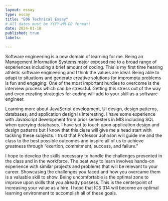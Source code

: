 ```yaml
---
layout: essay
type: essay
title: "E06 Technical Essay"
# All dates must be YYYY-MM-DD format!
date: 2024-01-18
published: true
labels:

---
```

Software engineering is a new domain of learning for me. Being an Management Information Systems major exposed me to a broad range of experiences including a brief amount of coding. This is my first time hearing athletic software engineering and I think the values are ideal. Being able to adapt to situations and generate creative solutions for impromptu problems is fun and engaging. One of the most important hurdles to overcome is the interview process which can be stressful. Getting this stress out of the way and even creating strategies for coding will add to your skill as a software engineer.

Learning more about JavaScript development, UI design, design  patterns, databases, and application design is interesting. I have some experience with JavaScript development from prior semesters in MIS including SQL when querying databases. I have yet to touch upon application design and design patterns but I know that this class will give me a head start with tackling these subjects. I trust that Professor Johnson will guide me and the class to the best possible outcomes and inspire all of us to achieve greatness through “exertion, commitment, success, and failure.” 

I hope to develop the skills necessary to handle the challenges presented in the class and in the workforce. The best way to learn involves hands-on experience with similar projects and problems that will be relevant to your career. Showcasing the challenges you faced and how you overcame them is a valuable skill to show. Being uncomfortable is the optimal zone to improve upon skills that you already possess. This is the centerpoint of increasing your value as a hire. I hope that ICS 314 will become an optimal learning environment to accomplish all of these goals.
